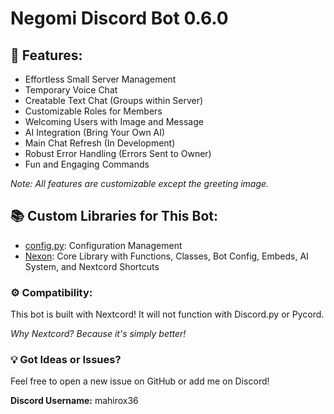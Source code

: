 # Negomi Discord Bot 0.6.0

## 🚀 Features:

- Effortless Small Server Management
- Temporary Voice Chat
- Creatable Text Chat (Groups within Server)
- Customizable Roles for Members
- Welcoming Users with Image and Message
- AI Integration (Bring Your Own AI)
- Main Chat Refresh (In Development)
- Robust Error Handling (Errors Sent to Owner)
- Fun and Engaging Commands

*Note: All features are customizable except the greeting image.*

## 📚 Custom Libraries for This Bot:

- [config.py](https://github.com/mahirox36/Negomi/blob/main/modules/config.py): Configuration Management
- [Nexon](https://github.com/mahirox36/Negomi/blob/main/modules/Nexon/): Core Library with Functions, Classes, Bot Config, Embeds, AI System, and Nextcord Shortcuts

### ⚙️ Compatibility:

This bot is built with Nextcord! It will not function with Discord.py or Pycord.

*Why Nextcord? Because it's simply better!*

### 💡 Got Ideas or Issues?

Feel free to open a new issue on GitHub or add me on Discord!

**Discord Username:** mahirox36
